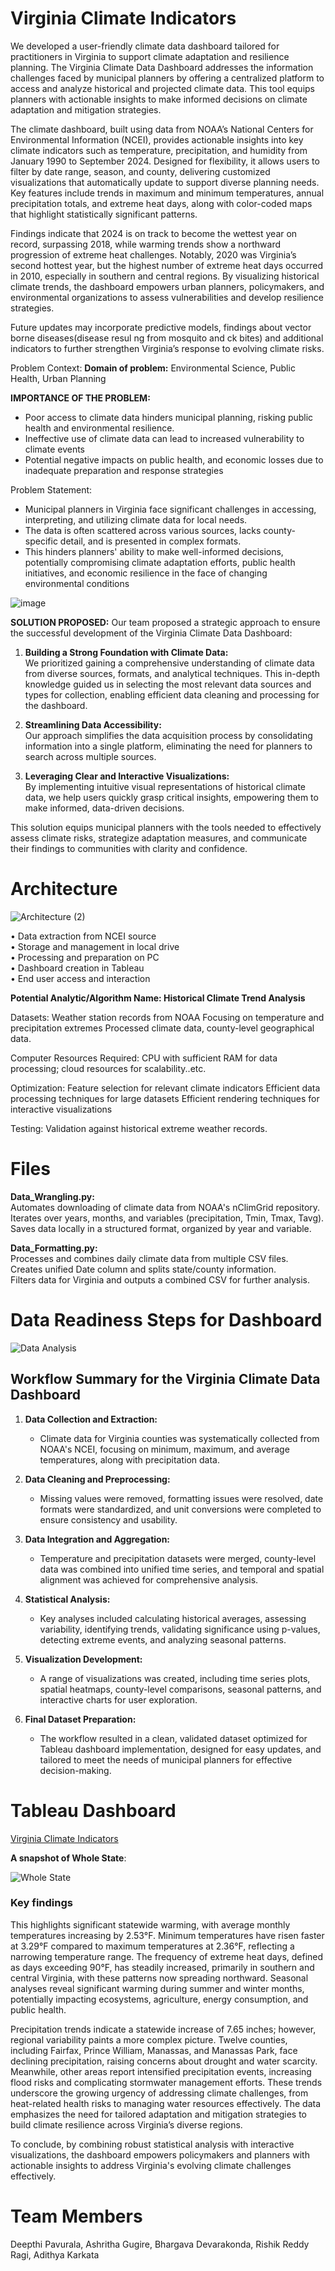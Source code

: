 # Virginia Climate Indicators

We developed a user-friendly climate data dashboard tailored for practitioners in Virginia to support climate adaptation and resilience planning. The Virginia Climate Data Dashboard addresses the information challenges faced by municipal planners by offering a centralized platform to access and analyze historical and projected climate data. This tool equips planners with actionable insights to make informed decisions on climate adaptation and mitigation strategies.

The climate dashboard, built using data from NOAA’s National Centers for Environmental Information (NCEI), provides actionable insights into key climate indicators such as temperature, precipitation, and humidity from January 1990 to September 2024. Designed for flexibility, it allows users to filter by date range, season, and county, delivering customized visualizations that automatically update to support diverse planning needs. Key features include trends in maximum and minimum temperatures, annual precipitation totals, and extreme heat days, along with color-coded maps that highlight statistically significant patterns. 

Findings indicate that 2024 is on track to become the wettest year on record, surpassing 2018, while warming trends show a northward progression of extreme heat challenges. Notably, 2020 was Virginia’s second hottest year, but the highest number of extreme heat days occurred in 2010, especially in southern and central regions. By visualizing historical climate trends, the dashboard empowers urban planners, policymakers, and environmental organizations to assess vulnerabilities and develop resilience strategies. 

Future updates may incorporate predictive models, findings about vector borne diseases(disease resul ng from mosquito and ck bites) and additional indicators to further strengthen Virginia’s response to evolving climate risks.


Problem Context:
**Domain of problem:** Environmental Science, Public Health, Urban Planning

**IMPORTANCE OF THE PROBLEM:**
- Poor access to climate data hinders municipal planning, risking public health and environmental resilience.
- Ineffective use of climate data can lead to increased vulnerability to climate events
- Potential negative impacts on public health, and economic losses due to inadequate preparation and response strategies

Problem Statement: 
- Municipal planners in Virginia face significant challenges in accessing, interpreting, and utilizing climate data for local needs. 
- The data is often scattered across various sources, lacks county-specific detail, and is presented in complex formats. 
- This hinders planners' ability to make well-informed decisions, potentially compromising climate adaptation efforts, public health initiatives, and economic resilience in the face of changing environmental conditions

![image](https://github.com/user-attachments/assets/6c8c6937-3019-4d0b-bc94-a8ebdddf7068)


  
**SOLUTION PROPOSED:**
Our team proposed a strategic approach to ensure the successful development of the Virginia Climate Data Dashboard:  

1. **Building a Strong Foundation with Climate Data:**  
   We prioritized gaining a comprehensive understanding of climate data from diverse sources, formats, and analytical techniques. This in-depth knowledge guided us in selecting the most relevant data sources and types for collection, enabling efficient data cleaning and processing for the dashboard.  

2. **Streamlining Data Accessibility:**  
   Our approach simplifies the data acquisition process by consolidating information into a single platform, eliminating the need for planners to search across multiple sources.  

3. **Leveraging Clear and Interactive Visualizations:**  
   By implementing intuitive visual representations of historical climate data, we help users quickly grasp critical insights, empowering them to make informed, data-driven decisions.  

This solution equips municipal planners with the tools needed to effectively assess climate risks, strategize adaptation measures, and communicate their findings to communities with clarity and confidence.

# Architecture
![Architecture (2)](https://github.com/user-attachments/assets/c8c4d77b-1a07-4d88-aa16-b5e489a67c32)  

• Data extraction from NCEI source    
• Storage and management in local drive   
• Processing and preparation on PC    
• Dashboard creation in Tableau     
• End user access and interaction    

**Potential Analytic/Algorithm Name: Historical Climate Trend Analysis**

Datasets: 
Weather station records from NOAA
Focusing on temperature and precipitation extremes
Processed climate data, county-level geographical data.

Computer Resources Required: CPU with sufficient RAM for data processing; cloud resources for scalability..etc.

Optimization: 
Feature selection for relevant climate indicators
Efficient data processing techniques for large datasets
Efficient rendering techniques for interactive visualizations

Testing: Validation against historical extreme weather records.

# Files 

**Data_Wrangling.py:**<br>
Automates downloading of climate data from NOAA's nClimGrid repository.<br>
Iterates over years, months, and variables (precipitation, Tmin, Tmax, Tavg).<br>
Saves data locally in a structured format, organized by year and variable.<br>

**Data_Formatting.py:**<br>
Processes and combines daily climate data from multiple CSV files.<br>
Creates unified Date column and splits state/county information.<br>
Filters data for Virginia and outputs a combined CSV for further analysis.<br>

# Data Readiness Steps for Dashboard
![Data Analysis](https://github.com/user-attachments/assets/7463ca17-ea87-4951-b307-e33de6db079c)

## Workflow Summary for the Virginia Climate Data Dashboard  

1. **Data Collection and Extraction:**  
   - Climate data for Virginia counties was systematically collected from NOAA's NCEI, focusing on minimum, maximum, and average temperatures, along with precipitation data.  

2. **Data Cleaning and Preprocessing:**  
   - Missing values were removed, formatting issues were resolved, date formats were standardized, and unit conversions were completed to ensure consistency and usability.  

3. **Data Integration and Aggregation:**  
   - Temperature and precipitation datasets were merged, county-level data was combined into unified time series, and temporal and spatial alignment was achieved for comprehensive analysis.  

4. **Statistical Analysis:**  
   - Key analyses included calculating historical averages, assessing variability, identifying trends, validating significance using p-values, detecting extreme events, and analyzing seasonal patterns.  

5. **Visualization Development:**  
   - A range of visualizations was created, including time series plots, spatial heatmaps, county-level comparisons, seasonal patterns, and interactive charts for user exploration.  

6. **Final Dataset Preparation:**  
   - The workflow resulted in a clean, validated dataset optimized for Tableau dashboard implementation, designed for easy updates, and tailored to meet the needs of municipal planners for effective decision-making.
  

# Tableau Dashboard
[Virginia Climate Indicators](https://public.tableau.com/views/VirginiaClimateIndicators-2/VirginiaClimateIndicators?:language=en-US&:sid=&:display_count=n&:origin=viz_share_link)

**A snapshot of Whole State**: 

![Whole State](https://github.com/user-attachments/assets/b448b42f-8984-4b9d-8a02-305b994260c8)


### Key findings 

This highlights significant statewide warming, with average monthly temperatures increasing by 2.53°F. Minimum temperatures have risen faster at 3.29°F compared to maximum temperatures at 2.36°F, reflecting a narrowing temperature range. The frequency of extreme heat days, defined as days exceeding 90°F, has steadily increased, primarily in southern and central Virginia, with these patterns now spreading northward. Seasonal analyses reveal significant warming during summer and winter months, potentially impacting ecosystems, agriculture, energy consumption, and public health.  

Precipitation trends indicate a statewide increase of 7.65 inches; however, regional variability paints a more complex picture. Twelve counties, including Fairfax, Prince William, Manassas, and Manassas Park, face declining precipitation, raising concerns about drought and water scarcity. Meanwhile, other areas report intensified precipitation events, increasing flood risks and complicating stormwater management efforts. These trends underscore the growing urgency of addressing climate challenges, from heat-related health risks to managing water resources effectively. The data emphasizes the need for tailored adaptation and mitigation strategies to build climate resilience across Virginia’s diverse regions.

To conclude, by combining robust statistical analysis with interactive visualizations, the dashboard empowers policymakers and planners with actionable insights to address Virginia's evolving climate challenges effectively.

# Team Members
Deepthi Pavurala, Ashritha Gugire, Bhargava Devarakonda, Rishik Reddy Ragi, Adithya Karkata
